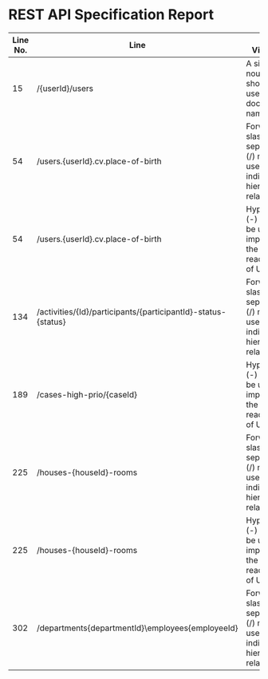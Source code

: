 REST API Specification Report
=============================
| Line No. | Line                                                          | Rule Violated                                                                    | Category | Severity | Rule Type | Software Quality Attributes    | Improvement Suggestion                                                       |
| -------- | ------------------------------------------------------------- | -------------------------------------------------------------------------------- | -------- | -------- | --------- | ------------------------------ | ---------------------------------------------------------------------------- |
| 15       | /{userId}/users                                               | A singular noun should be used for document names                                | URIS     | ERROR    | STATIC    | USABILITY, MAINTAINABILITY     | Use singular nouns for document names                                        |
| 54       | /users.{userId}.cv.place-of-birth                             | Forward slash separator (/) must be used to indicate a hierarchical relationship | URIS     | CRITICAL | STATIC    | MAINTAINABILITY                | replace '.' with a forward slash '/' to indicate a hierarchical relationship |
| 54       | /users.{userId}.cv.place-of-birth                             | Hyphens (-) should be used to improve the readability of URIs                    | URIS     | ERROR    | STATIC    | COMPATIBILITY, MAINTAINABILITY | Use hyphens to improve the readability of the segments                       |
| 134      | /activities/{Id}/participants/{participantId}-status-{status} | Forward slash separator (/) must be used to indicate a hierarchical relationship | URIS     | CRITICAL | STATIC    | MAINTAINABILITY                | replace '-' with a forward slash '/' to indicate a hierarchical relationship |
| 189      | /cases-high-prio/{caseId}                                     | Hyphens (-) should be used to improve the readability of URIs                    | URIS     | ERROR    | STATIC    | COMPATIBILITY, MAINTAINABILITY | Use hyphens to improve the readability of the segments                       |
| 225      | /houses-{houseId}-rooms                                       | Forward slash separator (/) must be used to indicate a hierarchical relationship | URIS     | CRITICAL | STATIC    | MAINTAINABILITY                | replace '-' with a forward slash '/' to indicate a hierarchical relationship |
| 225      | /houses-{houseId}-rooms                                       | Hyphens (-) should be used to improve the readability of URIs                    | URIS     | ERROR    | STATIC    | COMPATIBILITY, MAINTAINABILITY | Use hyphens to improve the readability of the segments                       |
| 302      | /departments\{departmentId}\employees\{employeeId}            | Forward slash separator (/) must be used to indicate a hierarchical relationship | URIS     | CRITICAL | STATIC    | MAINTAINABILITY                | replace '\' with a forward slash '/' to indicate a hierarchical relationship |